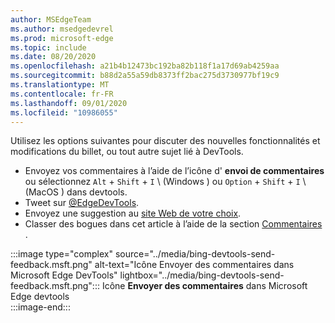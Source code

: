 ```yaml
---
author: MSEdgeTeam
ms.author: msedgedevrel
ms.prod: microsoft-edge
ms.topic: include
ms.date: 08/20/2020
ms.openlocfilehash: a21b4b12473bc192ba82b118f1a17d69ab4259aa
ms.sourcegitcommit: b88d2a55a59db8373ff2bac275d3730977bf19c9
ms.translationtype: MT
ms.contentlocale: fr-FR
ms.lasthandoff: 09/01/2020
ms.locfileid: "10986055"
---
```

Utilisez les options suivantes pour discuter des nouvelles fonctionnalités et modifications du billet, ou tout autre sujet lié à DevTools.  

*   Envoyez vos commentaires à l’aide de l’icône d' **envoi de commentaires** ou sélectionnez `Alt` + `Shift` + `I` \ (Windows \) ou `Option` + `Shift` + `I` \ (MacOS \) dans devtools.  
*   Tweet sur [@EdgeDevTools][PostTweetEdgeDevTools].  
*   Envoyez une suggestion au [site Web de votre choix][TheWebWeWant].  
*   Classer des bogues dans cet article à l’aide de la section [Commentaires](#feedback) .  

:::image type="complex" source="../media/bing-devtools-send-feedback.msft.png" alt-text="Icône Envoyer des commentaires dans Microsoft Edge DevTools" lightbox="../media/bing-devtools-send-feedback.msft.png":::
   Icône **Envoyer des commentaires** dans Microsoft Edge devtools  
:::image-end:::  

<!-- links -->  

[PostTweetEdgeDevTools]: https://twitter.com/intent/tweet?text=@EdgeDevTools "@EdgeDevTools | Publiez un tweet"  

[EdgeDevToolsTwitterAccount]: https://twitter.com/EdgeDevTools "@EdgeDevTools compte Twitter"  

[GitHubMicrosoftDocsEdgeDeveloperNewIssue]: https://github.com/MicrosoftDocs/edge-developer/issues/new?title=[DevTools%20Docs%20Feedback] "Nouveau problème-MicrosoftDocs/Edge-développeur-GitHub"  

[TheWebWeWant]: https://webwewant.fyi "Le site Web de votre choix"  
